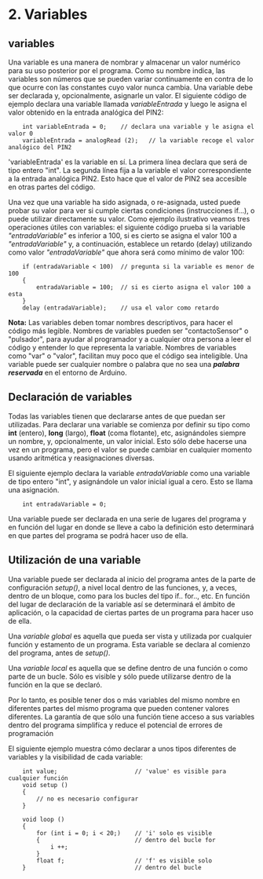 # 2. Variables

## variables

Una variable es una manera de nombrar y almacenar un valor numérico para su uso posterior por el programa. Como su nombre indica, las variables son números que se pueden variar continuamente en contra de lo que ocurre con las constantes cuyo valor nunca cambia. Una variable debe ser declarada y, opcionalmente, asignarle un valor. El siguiente código de ejemplo declara una variable llamada *variableEntrada* y luego le asigna el valor obtenido en la entrada analógica del PIN2:


```arduino
    int variableEntrada = 0;    // declara una variable y le asigna el valor 0
    variableEntrada = analogRead (2);   // la variable recoge el valor analógico del PIN2
```


'variableEntrada' es la variable en sí. La primera línea declara que será de tipo entero "int". La segunda línea fija a la variable el valor correspondiente a la entrada analógica PIN2. Esto hace que el valor de PIN2 sea accesible en otras partes del código.

Una vez que una variable ha sido asignada, o re-asignada, usted puede probar su valor para ver si cumple ciertas condiciones (instrucciones if...), o puede utilizar directamente su valor. Como ejemplo ilustrativo veamos tres operaciones útiles con variables: el siguiente código prueba si la variable *"entradaVariable"* es inferior a 100, si es cierto se asigna el valor 100 a *"entradaVariable"* y, a continuación, establece un retardo (delay) utilizando como valor *"entradaVariable"*  que ahora será como mínimo de valor 100:


```arduino
    if (entradaVariable < 100)  // pregunta si la variable es menor de 100
    {
        entradaVariable = 100;  // si es cierto asigna el valor 100 a esta
    }
    delay (entradaVariable);    // usa el valor como retardo
```


**Nota:** Las variables deben tomar nombres descriptivos, para hacer el código más legible. Nombres de variables pueden ser "contactoSensor" o "pulsador", para ayudar al programador y a cualquier otra persona a leer el código y entender lo que representa la variable. Nombres de variables como "var" o "valor", facilitan muy poco que el código sea inteligible. Una variable puede ser cualquier nombre o palabra que no sea una ***palabra reservada*** en el entorno de Arduino.


## Declaración de variables

Todas las variables tienen que declararse antes de que puedan ser utilizadas. Para declarar una variable se comienza por definir su tipo como **int** (entero), **long** (largo), **float** (coma flotante), etc, asignándoles siempre un nombre, y, opcionalmente, un valor inicial. Esto sólo debe hacerse una vez en un programa, pero el valor se puede cambiar en cualquier momento usando aritmética y reasignaciones diversas.

El siguiente ejemplo declara la variable *entradaVariable* como una variable de tipo entero "int", y asignándole un valor inicial igual a cero. Esto se llama una asignación.


```arduino
    int entradaVariable = 0;
```


Una variable puede ser declarada en una serie de lugares del programa y en función del lugar en donde se lleve a cabo la definición esto determinará en que partes del programa se podrá hacer uso de ella.


## Utilización de una variable

Una variable puede ser declarada al inicio del programa antes de la parte de configuración *setup()*, a nivel local dentro de las funciones, y, a veces, dentro de un bloque, como para los bucles del tipo if.. for.., etc. En función del lugar de declaración de la variable así se determinará el ámbito de aplicación, o la capacidad de ciertas partes de un programa para hacer uso de ella.

Una *variable global* es aquella que pueda ser vista y utilizada por cualquier función y estamento de un programa. Esta variable se declara al comienzo del programa, antes de *setup()*.

Una *variable local* es aquella que se define dentro de una función o como parte de un bucle. Sólo es visible y sólo puede utilizarse dentro de la función en la que se declaró.

Por lo tanto, es posible tener dos o más variables del mismo nombre en diferentes partes del mismo programa que pueden contener valores diferentes. La garantía de que sólo una función tiene acceso a sus variables dentro del programa simplifíca y reduce el potencial de errores de programación

El siguiente ejemplo muestra cómo declarar a unos tipos diferentes de variables y la visibilidad de cada variable:


```arduino
    int value;                      // 'value' es visible para cualquier función
    void setup ()
    {
        // no es necesario configurar
    }

    void loop ()
    {
        for (int i = 0; i < 20;)    // 'i' solo es visible
        {                           // dentro del bucle for
            i ++;
        } 
        float f;                    // 'f' es visible solo
    }                               // dentro del bucle
```